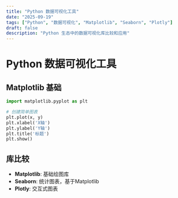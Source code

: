 ```yaml
---
title: "Python 数据可视化工具"
date: "2025-09-19"
tags: ["Python", "数据可视化", "Matplotlib", "Seaborn", "Plotly"]
draft: false
description: "Python 生态中的数据可视化库比较和应用"
---
```


# Python 数据可视化工具

## Matplotlib 基础

```python
import matplotlib.pyplot as plt

# 创建简单图表
plt.plot(x, y)
plt.xlabel('X轴')
plt.ylabel('Y轴')
plt.title('标题')
plt.show()
```

## 库比较

- **Matplotlib**: 基础绘图库
- **Seaborn**: 统计图表，基于Matplotlib
- **Plotly**: 交互式图表
